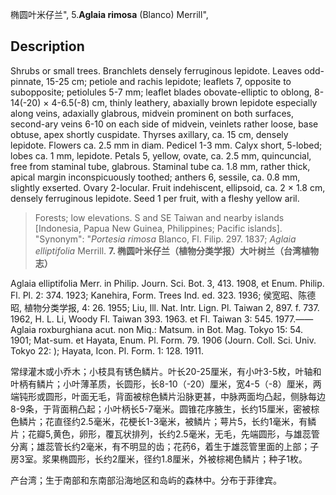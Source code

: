 椭圆叶米仔兰",
5.**Aglaia rimosa** (Blanco) Merrill",

## Description
Shrubs or small trees. Branchlets densely ferruginous lepidote. Leaves odd-pinnate, 15-25 cm; petiole and rachis lepidote; leaflets 7, opposite to subopposite; petiolules 5-7 mm; leaflet blades obovate-elliptic to oblong, 8-14(-20) × 4-6.5(-8) cm, thinly leathery, abaxially brown lepidote especially along veins, adaxially glabrous, midvein prominent on both surfaces, second-ary veins 6-10 on each side of midvein, veinlets rather loose, base obtuse, apex shortly cuspidate. Thyrses axillary, ca. 15 cm, densely lepidote. Flowers ca. 2.5 mm in diam. Pedicel 1-3 mm. Calyx short, 5-lobed; lobes ca. 1 mm, lepidote. Petals 5, yellow, ovate, ca. 2.5 mm, quincuncial, free from staminal tube, glabrous. Staminal tube ca. 1.8 mm, rather thick, apical margin inconspicuously toothed; anthers 6, sessile, ca. 0.8 mm, slightly exserted. Ovary 2-locular. Fruit indehiscent, ellipsoid, ca. 2 × 1.8 cm, densely ferruginous lepidote. Seed 1 per fruit, with a fleshy yellow aril.

> Forests; low elevations. S and SE Taiwan and nearby islands [Indonesia, Papua New Guinea, Philippines; Pacific islands].
  "Synonym": "*Portesia rimosa* Blanco, Fl. Filip. 297. 1837; *Aglaia elliptifolia* Merrill.
**7. 椭圆叶米仔兰（植物分类学报）大叶树兰（台湾植物志）**

Aglaia elliptifolia Merr. in Philip. Journ. Sci. Bot. 3, 413. 1908, et Enum. Philip. Fl. Pl. 2: 374. 1923; Kanehira, Form. Trees Ind. ed. 323. 1936; 侯宽昭、陈德昭, 植物分类学报, 4: 26. 1955; Liu, Ill. Nat. Intr. Lign. Pl. Taiwan 2, 897. f. 737. 1962, H. L. Li, Woody Fl. Taiwan 393. 1963. et Fl. Taiwan 3: 545. 1977.——Aglaia roxburghiana acut. non Miq.: Matsum. in Bot. Mag. Tokyo 15: 54. 1901; Mat-sum. et Hayata, Enum. Pl. Form. 79. 1906 (Journ. Coll. Sci. Univ. Tokyo 22: ); Hayata, Icon. Pl. Form. 1: 128. 1911.

常绿灌木或小乔木；小枝具有锈色鳞片。叶长20-25厘米，有小叶3-5枚，叶轴和叶柄有鳞片；小叶薄革质，长圆形，长8-10（-20）厘米，宽4-5（-8）厘米，两端钝形或圆形，叶面无毛，背面被棕色鳞片沿脉更甚，中脉两面均凸起，侧脉每边8-9条，于背面稍凸起；小叶柄长5-7毫米。圆锥花序腋生，长约15厘米，密被棕色鳞片；花直径约2.5毫米，花梗长1-3毫米，被鳞片；萼片5，长约1毫米，有鳞片；花瓣5,黄色，卵形，覆瓦状排列，长约2.5毫米，无毛，先端圆形，与雄蕊管分离；雄蕊管长约2毫米，有不明显的齿；花药6，着生于雄蕊管里面的上部；子房3室。浆果椭圆形，长约2厘米，径约1.8厘米，外被棕褐色鳞片；种子1枚。

产台湾；生于南部和东南部沿海地区和岛屿的森林中。分布于菲律宾。
